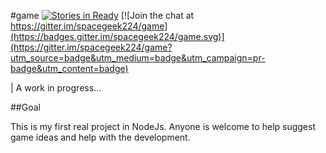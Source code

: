 #game
[![Stories in Ready](https://badge.waffle.io/spacegeek224/game.png?label=ready&title=Ready)](https://waffle.io/spacegeek224/game)
[![Join the chat at https://gitter.im/spacegeek224/game](https://badges.gitter.im/spacegeek224/game.svg)](https://gitter.im/spacegeek224/game?utm_source=badge&utm_medium=badge&utm_campaign=pr-badge&utm_content=badge)

| A work in progress...

##Goal

This is my first real project in NodeJs. Anyone is welcome to help suggest game ideas and help with the development.
